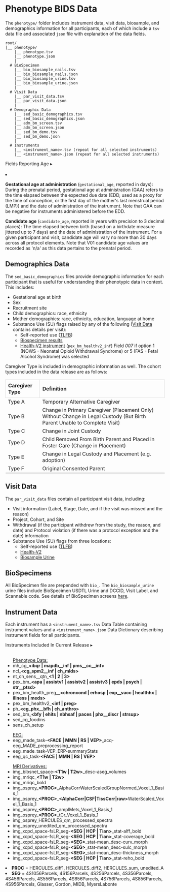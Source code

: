 # Phenotype BIDS Data
The `phenotype/` folder includes instrument data, visit data, biosample, and demographics information for all participants, each of which include a `tsv` data file and associated `json` file with explanation of the data fields. 
```
root/
|__ phenotype/
    |__ phenotype.tsv
    |__ phenotype.json
    |
  # BioSpecimen
    |__ bio_biosample_nails.tsv
    |__ bio_biosample_nails.json
    |__ bio_biosample_urine.tsv
    |__ bio_biosample_urine.json
    |  
  # Visit Data
    |__ par_visit_data.tsv
    |__ par_visit_data.json
    |
  # Demographic Data
    |__ sed_basic_demographics.tsv
    |__ sed_basic_demographics.json
    |__ adm_bm_screen.tsv
    |__ adm_bm_screen.json
    |__ sed_bm_demo.tsv
    |__ sed_bm_demo.json
    |
  # Instruments
    |__ <instrument_name>.tsv (repeat for all selected instruments)
    |__ <instrument_name>.json (repeat for all selected instruments)
```

<p>
<div id="age" class="notification-banner" onclick="toggleCollapse(this)">
  <span class="emoji"><i class="fa-regular fa-lightbulb"></i></span>
  <span class="text">Fields Reporting Age</span>
  <span class="arrow">▸</span>
</div>
<div class="collapsible-content">
<br>
<li>
<p><b>Gestational age at administration</b> (<code>gestational_age</code>, reported in days): During the prenatal period, gestational age at administration (GAA) refers to the time elapsed between the expected due date (EDD, used as a proxy for the time of conception, or the first day of the mother's last menstrual period (LMP)) and the date of administration of the instrument. Note that GAA can be negative for instruments administered before the EDD.</p> 
<p><b>Candidate age</b> (<code>candidate_age</code>, reported in years with precision to 3 decimal places): The time elapsed between birth (based on a birthdate measure jittered up to 7 days) and the date of administration of the instrument. For a given participant and visit, candidate age will vary no more than 30 days across all protocol elements. Note that V01 candidate age values are recorded as 'n/a' as this data pertains to the prenatal period.</p>
</li>
</div>
</p>

## Demographics Data
<p style="margin: 0 0 5px;">The <code>sed_basic_demographics</code> files provide demographic information for each participant that is useful for understanding their phenotypic data in context. This includes:</p>
<ul>
<li>Gestational age at birth</li>
<li>Sex</li>
<li>Recruitment site</li>
<li>Child demographics: race, ethnicity</li>
<li>Mother demographics: race, ethnicity, education, language at home</li>
<li>Substance Use (SU) flags raised by any of the following (<a href="#visit-data">Visit Data</a> contains details per visit):
    <ul>
    <li>Self-reported use (<a href="../../measures/pregexp/substanceuse/#tlfb">TLFB</a>)</li>
    <li><a href="../../measures/biospec">Biospecimen results</a></li>
    <li><a href="../../measures/pregexp/preghealth/#instruments">Health-V2 instrument</a> (<code>pex_bm_healthv2_inf</code>) Field <em>007</em> if option 1 (NOWS - Neonatal Opioid Withdrawal Syndrome) or 5 (FAS - Fetal Alcohol Syndrome) was selected</li>
    </ul>
</li>
</ul>

Caregiver Type is included in demographic information as well. The cohort types included in the data release are as follows:
<table style="width: 100%; border-collapse: collapse; table-layout: fixed;">
  <thead>
    <tr>
      <th style="border: 1px solid #ddd; padding: 8px; text-align: left;">Caregiver Type</th>
      <th style="border: 1px solid #ddd; padding: 8px; text-align: left;">Definition</th>   
    </tr>
  </thead>
<tbody>
	<tr>
		<td>Type A</td>
		<td>Temporary Alternative Caregiver</td>
	</tr>
	<tr>
		<td>Type B</td>
		<td style="word-wrap: break-word; white-space: normal;">Change in Primary Caregiver (Placement Only) Without Change in Legal Custody (But Birth Parent Unable to Complete Visit)</td>
	</tr>
	<tr>
		<td>Type C</td>
		<td>Change in Joint Custody</td>
	</tr>
	<tr>
		<td>Type D</td>
		<td style="word-wrap: break-word; white-space: normal;">Child Removed From Birth Parent and Placed in Foster Care (Change in Placement)</td>
	</tr>
	<tr>
		<td>Type E</td>
		<td>Change in Legal Custody and Placement (e.g. adoption)</td>
	</tr>
	<tr>
		<td>Type F</td>
		<td>Original Consented Parent</td>
	</tr>            
</tbody>
</table>

## Visit Data
<p style="margin: 0 0 5px;">The <code>par_visit_data</code> files contain all participant visit data, including:</p>
<ul>
<li>Visit information (Label, Stage, Date, and if the visit was missed and the reason)</li>
<li>Project, Cohort, and Site</li>
<li>Withdrawal (if the participant withdrew from the study, the reason, and date) and Protocol violation (if there was a protocol exception and the date) information</li>
<li>Substance Use (SU) flags from three locations:
    <ul>
    <li>Self-reported use (<a href="../../measures/pregexp/substanceuse/#tlfb">TLFB</a>)</li>
    <li><a href="../../measures/pregexp/preghealth/#instrument-details">Health-V2</a></li>
    <li><a href="../../measures/biospec/#urine">Biosample Urine</a></li>
    </ul>
</li>
</ul>

## BioSpecimens
All BioSpecimen file are prepended with `bio_`. The `bio_biosample_urine` urine files include BioSpecimen USDTL Urine and DCCID, Visit Label, and Scannable code. See details of BioSpecimen screens [here](../measures/biospec.md).

## Instrument Data
Each instrument has a `<instrument_name>.tsv` Data Table containing instrument values and a `<instrument_name>.json` Data Dictionary describing instrument fields for all participants.
<p>
<div id="notification-banner" class="notification-banner" onclick="toggleCollapse(this)">
  <span class="emoji"><i class="fa-regular fa-lightbulb"></i></span>
  <span class="text">Instruments Included In Current Release</span>
  <span class="arrow">▸</span>
</div>
<div class="collapsible-content">
<br>
<ul>
<p style="margin-bottom: 0; padding-bottom: 0;"><u>Phenotype Data:</u></p>
<li>mh_cg_<b>&lt;ibqr | mapdb__inf | pms__cc__inf&gt;</b></li>
<li>ncl_<b>&lt;cg_spm2__inf | ch_mlds&gt;</b></li>
<li>nt_ch_sens__qtn_<b>&lt;1 | 2 | 3&gt;</b> </li>
<li>pex_bm_<b>&lt;apa | assistv1 | assistv2 | assistv3 | epds | psych | str__ptsd&gt;</b> </li>
<li>pex_bm_health_preg__<b>&lt;chroncond | erhosp | exp__vacc | healthhx | illness | meds&gt;</b></li>
<li>pex_bm_healthv2_<b>&lt;inf | preg&gt;</b></li>
<li>ph_<b>&lt;cg_phx__bfh | ch_anthro&gt;</b> </li>
<li>sed_bm_<b>&lt;bfy | ehits | nbhsaf | paces | phx__discr | strsup&gt;</b></li>
<li>sed_cg_foodins</li>
<li>sens_ch_setup</li>
</ul>

<ul>
<p style="margin-bottom: 0; padding-bottom: 0;"><u>EEG:</u></p>
<li>eeg_made_task-<b>&lt;FACE | MMN | RS | VEP&gt;</b>_acq-eeg_MADE_preprocessing_report  </li>
<li>eeg_made_task-VEP_ERP-summaryStats  </li>
<li>eeg_qc_task-<b>&lt;FACE | MMN | RS | VEP&gt;</b></li>
</ul>

<ul>
<p style="margin-bottom: 0; padding-bottom: 0;"><u>MRI Derivatives:</u></p>
<li>img_bibsnet_space-<b>&lt;T1w | T2w&gt;</b>_desc-aseg_volumes  </li>
<li>img_mriqc_<b>&lt;T1w | T2w&gt;</b>  </li>
<li>img_mriqc_bold  </li>
<li>img_osprey_<b>&lt;PROC&gt;</b>_AlphaCorrWaterScaledGroupNormed_Voxel_1_Basis_1  </li>
<li>img_osprey_<b>&lt;PROC&gt;</b>_<b>&lt;AlphaCorr|CSF|TissCorr|raw&gt;</b>WaterScaled_Voxel_1_Basis_1</li>
<li>img_osprey_<b>&lt;PROC&gt;</b>_amplMets_Voxel_1_Basis_1  </li>
<li>img_osprey_<b>&lt;PROC&gt;</b>_tCr_Voxel_1_Basis_1  </li>
<li>img_osprey_HERCULES_qm_processed_spectra</li>
<li>img_osprey_unedited_qm_processed_spectra</li>
<li>img_xcpd_space-fsLR_seg-<b>&lt;SEG | HCP | Tian&gt;</b>_stat-alff_bold  </li>
<li>img_xcpd_space-fsLR_seg-<b>&lt;SEG | HCP | Tian&gt;</b>_stat-coverage_bold  </li>
<li>img_xcpd_space-fsLR_seg-<b>&lt;SEG&gt;</b>_stat-mean_desc-curv_morph  </li>
<li>img_xcpd_space-fsLR_seg-<b>&lt;SEG&gt;</b>_stat-mean_desc-sulc_morph  </li>
<li>img_xcpd_space-fsLR_seg-<b>&lt;SEG&gt;</b>_stat-mean_desc-thickness_morph  </li>
<li>img_xcpd_space-fsLR_seg-<b>&lt;SEG | HCP | Tian&gt;</b>_stat-reho_bold  </li>
</ul>
<li><b>PROC</b> = HERCULES_diff1, HERCULES_diff2, HERCULES_sum, unedited_A</li>
<li><b>SEG</b> = 4S1056Parcels, 4S156Parcels, 4S256Parcels, 4S356Parcels, 4S456Parcels, 4S556Parcels, 4S656Parcels, 4S756Parcels, 4S856Parcels, 4S956Parcels, Glasser, Gordon, MIDB, MyersLabonte</li>
<br>
</div>
</p>